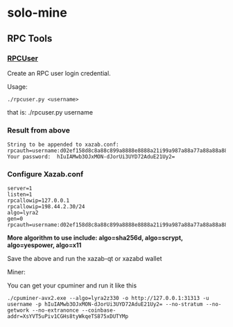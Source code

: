 # solo-mine

RPC Tools
---------------------

### [RPCUser](/share/rpcuser) ###

Create an RPC user login credential.

Usage:

    ./rpcuser.py <username>
 
 that is:  ./rpcuser.py username
    
 ### Result from above
 
 ```
 String to be appended to xazab.conf:
rpcauth=username:d02ef158d8c8a88c899a8888e8888a21i99a987a88a77a88a88a88a88aa7ae
Your password:  hIuIAMwb3OJxMON-dJorUi3UYD72AduE21Uy2=
```
  
### Configure Xazab.conf

```
server=1
listen=1
rpcallowip=127.0.0.1
rpcallowip=198.44.2.30/24
algo=lyra2
gen=0
rpcauth=username:d02ef158d8c8a88c899a8888e8888a21i99a987a88a77a88a88a88a88aa7ae
```
**More algorithm to use include: algo=sha256d, algo=scrypt, algo=yespower, algo=x11**

Save the above and run the xazab-qt or xazabd wallet

Miner:

You can get your cpuminer and run it like this

```shell
./cpuminer-avx2.exe --algo=lyra2z330 -o http://127.0.0.1:31313 -u username -p hIuIAMwb3OJxMON-dJorUi3UYD72AduE21Uy2= --no-stratum --no-getwork --no-extranonce --coinbase-addr=XsYVT5uPiv1CGHs8tyWkqeTS875xDUTYMp

```
